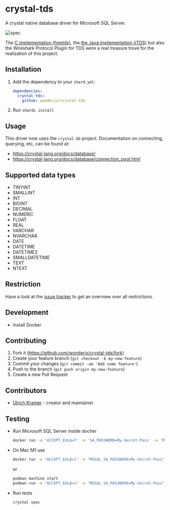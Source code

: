 # crystal-tds

A crystal native database driver for Microsoft SQL Server. 

![spec](https://github.com/wonderix/crystal-tds/workflows/crystal-tds/badge.svg)

The [C implementation (freetds)](https://www.freetds.org/), the [ the Java implementation (jTDS)](https://github.com/milesibastos/jTDS) but also the Wireshark Protocol Plugin for TDS were a real treasure trove for the realization of this project.

## Installation

1. Add the dependency to your `shard.yml`:

   ```yaml
   dependencies:
     crystal-tds:
       github: wonderix/crystal-tds
   ```

2. Run `shards install`

## Usage


This driver now uses the `crystal-db` project. Documentation on connecting,
querying, etc, can be found at:

* https://crystal-lang.org/docs/database/
* https://crystal-lang.org/docs/database/connection_pool.html

## Supported data types

* TINYINT
* SMALLINT
* INT
* BIGINT
* DECIMAL
* NUMERIC
* FLOAT
* REAL
* VARCHAR
* NVARCHAR
* DATE
* DATETIME
* DATETIME2
* SMALLDATETIME
* TEXT
* NTEXT

## Restriction


Have a look at the [issue tracker](https://github.com/wonderix/crystal-tds/labels/restriction) to get an overview over all restrictions.

## Development

* Install Docker


## Contributing

1. Fork it (<https://github.com/wonderix/crystal-tds/fork>)
2. Create your feature branch (`git checkout -b my-new-feature`)
3. Commit your changes (`git commit -am 'Add some feature'`)
4. Push to the branch (`git push origin my-new-feature`)
5. Create a new Pull Request

## Contributors

- [Ulrich Kramer](https://github.com/wonderix) - creator and maintainer


## Testing

* Run Microsoft SQL Server inside docher
  ```bash
  docker run -e 'ACCEPT_EULA=Y' -e 'SA_PASSWORD=My-Secret-Pass' -e 'MSSQL_PID=Express' -p 1433:1433 -d mcr.microsoft.com/mssql/server
  ```

* On Mac M1 use

  ```bash
  docker run -e "ACCEPT_EULA=1" -e "MSSQL_SA_PASSWORD=My-Secret-Pass" -e "MSSQL_PID=Developer" -e "MSSQL_USER=SA" -p 1433:1433 -d --name=sql mcr.microsoft.com/azure-sql-edge
  ```

  or

  ```bash
  podman machine start
  podman run -e "ACCEPT_EULA=1" -e "MSSQL_SA_PASSWORD=My-Secret-Pass" -e "MSSQL_PID=Developer" -e "MSSQL_USER=SA" -p 1433:1433 -d --name=sql mcr.microsoft.com/azure-sql-edge
  ```

* Run tests

  ```bash
  crystal spec
  ```

